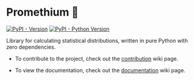 # Promethium 🐍

[![PyPI - Version](https://img.shields.io/pypi/v/promethium.svg)](https://pypi.org/project/promethium)
[![PyPI - Python Version](https://img.shields.io/pypi/pyversions/promethium.svg)](https://pypi.org/project/promethium)

Library for calculating statistical distributions, written in pure Python with zero dependencies.

- To contribute to the project, check out the [contribution](https://github.com/ostromia/promethium/wiki/Contribution) wiki page.

- To view the documentation, check out the [documentation](https://github.com/ostromia/promethium/wiki/Documentation) wiki page.
